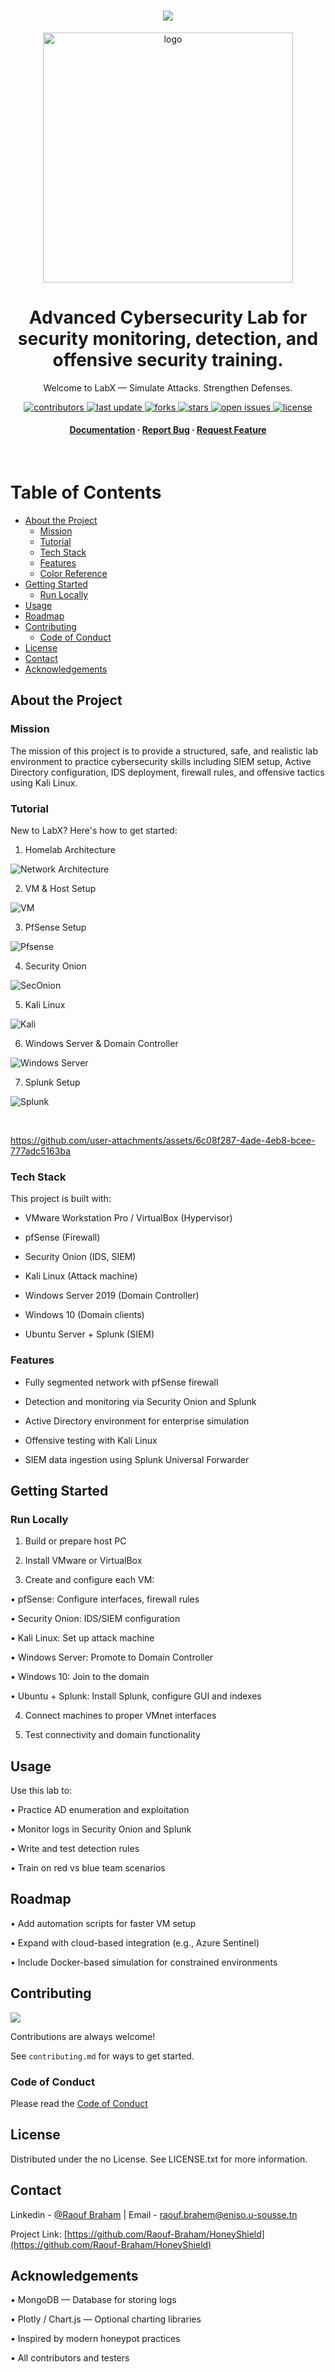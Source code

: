 
<div align="center">
  
<h1 align="center">
    <img src="https://readme-typing-svg.herokuapp.com/?font=Righteous&size=35&center=true&vCenter=true&width=500&height=70&duration=4000&lines=Hi+There!+👋;Welcome+To++LabX!;" />
</h1>
  
  <img src="LabX.png" alt="logo" width="400px" height="auto"/>

  <h1>Advanced Cybersecurity Lab for security monitoring, detection, and offensive security training.</h1>
  
  <p>
  Welcome to LabX — Simulate Attacks. Strengthen Defenses.
  </p>
  
  
<!-- Badges -->
<p>
  <a href="https://github.com/Raouf-Braham/LabX/graphs/contributors">
    <img src="https://img.shields.io/github/contributors/Raouf-Braham/LabX" alt="contributors" />
  </a>
  <a href="">
    <img src="https://img.shields.io/github/last-commit/Raouf-Braham/LabX" alt="last update" />
  </a>
  <a href="https://github.com/Raouf-Braham/LabX/network/members">
    <img src="https://img.shields.io/github/forks/Raouf-Braham/LabX" alt="forks" />
  </a>
  <a href="https://github.com/Raouf-Braham/LabX">
    <img src="https://img.shields.io/github/stars/Raouf-Braham/LabX" alt="stars" />
  </a>
  <a href="https://github.com/Raouf-Braham/LabX/issues/">
    <img src="https://img.shields.io/github/issues/Raouf-Braham/LabX" alt="open issues" />
  </a>
  <a href="https://github.com/Raouf-Braham/LabX/blob/master/LICENSE">
    <img src="https://img.shields.io/github/license/Raouf-Braham/LabX.svg" alt="license" />
  </a>
</p>
   
<h4>
    <a href="https://github.com/Raouf-Braham/LabX">Documentation</a>
  <span> · </span>
    <a href="https://github.com/Raouf-Braham/LabX/issues/">Report Bug</a>
  <span> · </span>
    <a href="https://github.com/Raouf-Braham/LabX/issues/">Request Feature</a>
  </h4>
</div>

<br />

<!-- Table of Contents -->
# Table of Contents

- [About the Project](#about-the-project)
  * [Mission](#mission)
  * [Tutorial](#tutorial)
  * [Tech Stack](#tech-stack)
  * [Features](#features)
  * [Color Reference](#color-reference)
- [Getting Started](#getting-started)
  * [Run Locally](#run-locally)
- [Usage](#usage)
- [Roadmap](#roadmap)
- [Contributing](#contributing)
  * [Code of Conduct](#code-of-conduct)
- [License](#license)
- [Contact](#contact)
- [Acknowledgements](#acknowledgements)
  

<!-- About the Project -->
## About the Project

<!-- Mission -->
### Mission
The mission of this project is to provide a structured, safe, and realistic lab environment to practice cybersecurity skills including SIEM setup, Active Directory configuration, IDS deployment, firewall rules, and offensive tactics using Kali Linux.

<!-- Tutorial -->
### Tutorial

<p>New to LabX? Here's how to get started:

1. Homelab Architecture

<img src="cybersecurity-lab.jpg" alt="Network Architecture"/>

2. VM & Host Setup

<img src="VM.png" alt="VM"/>

3. PfSense Setup

<img src="Pfsense.png" alt="Pfsense"/>

4. Security Onion

<img src="SecOnion.png" alt="SecOnion"/>   

5. Kali Linux

<img src="Kali.png" alt="Kali"/>

6. Windows Server & Domain Controller

<img src="Windows_server.png" alt="Windows Server"/>

7. Splunk Setup

<img src="Splunk.png" alt="Splunk"/>
</p>
<br>

https://github.com/user-attachments/assets/6c08f287-4ade-4eb8-bcee-777adc5163ba

<!-- TechStack -->
### Tech Stack

This project is built with:

- VMware Workstation Pro / VirtualBox (Hypervisor)

- pfSense (Firewall)

- Security Onion (IDS, SIEM)

- Kali Linux (Attack machine)

- Windows Server 2019 (Domain Controller)

- Windows 10 (Domain clients)

- Ubuntu Server + Splunk (SIEM)

<!-- Features -->
### Features

- Fully segmented network with pfSense firewall

- Detection and monitoring via Security Onion and Splunk

- Active Directory environment for enterprise simulation

- Offensive testing with Kali Linux

- SIEM data ingestion using Splunk Universal Forwarder

<!-- Getting Started -->
## Getting Started

<!-- Run Locally -->
### Run Locally

1. Build or prepare host PC

2. Install VMware or VirtualBox

3. Create and configure each VM:

 • pfSense: Configure interfaces, firewall rules

 • Security Onion: IDS/SIEM configuration

 • Kali Linux: Set up attack machine

 • Windows Server: Promote to Domain Controller

 • Windows 10: Join to the domain

 • Ubuntu + Splunk: Install Splunk, configure GUI and indexes

4. Connect machines to proper VMnet interfaces

5. Test connectivity and domain functionality

<!-- Usage -->
## Usage

Use this lab to:

 • Practice AD enumeration and exploitation

 • Monitor logs in Security Onion and Splunk

 • Write and test detection rules

 • Train on red vs blue team scenarios

<!-- Roadmap -->
## Roadmap
 • Add automation scripts for faster VM setup
 
 • Expand with cloud-based integration (e.g., Azure Sentinel)
 
 • Include Docker-based simulation for constrained environments

<!-- Contributing -->
## Contributing

<a href="https://github.com/Raouf-Braham/SecLab/graphs/contributors">
  <img src="https://contrib.rocks/image?repo=Raouf-Braham/SecLAb" />
</a>


Contributions are always welcome!

See `contributing.md` for ways to get started.


<!-- Code of Conduct -->
### Code of Conduct

Please read the [Code of Conduct](https://github.com/Raouf-Braham/HoneyShield/blob/master/CODE_OF_CONDUCT.md)

<!-- License -->
## License

Distributed under the no License. See LICENSE.txt for more information.


<!-- Contact -->
## Contact

Linkedin - [@Raouf Braham](https://www.linkedin.com/in/raouf-braham-67b365251/) | Email - raouf.brahem@eniso.u-sousse.tn

Project Link: [https://github.com/Raouf-Braham/HoneyShield](https://github.com/Raouf-Braham/HoneyShield)


<!-- Acknowledgments -->
## Acknowledgements

• MongoDB — Database for storing logs

• Plotly / Chart.js — Optional charting libraries

• Inspired by modern honeypot practices

• All contributors and testers
